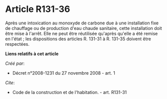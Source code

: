 # Article R131-36

Après une intoxication au monoxyde de carbone due à une installation fixe de chauffage ou de production d'eau chaude
sanitaire, cette installation doit être mise à l'arrêt. Elle ne peut être réutilisée qu'après qu'elle a été remise en
l'état ; les dispositions des articles R. 131-31 à R. 131-35 doivent être respectées.

**Liens relatifs à cet article**

_Créé par_:

  - Décret n°2008-1231 du 27 novembre 2008 - art. 1

_Cite_:

  - Code de la construction et de l'habitation. - art. R131-31
